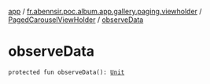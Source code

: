 [app](../../index.md) / [fr.abennsir.poc.album.app.gallery.paging.viewholder](../index.md) / [PagedCarouselViewHolder](index.md) / [observeData](./observe-data.md)

# observeData

`protected fun observeData(): `[`Unit`](https://kotlinlang.org/api/latest/jvm/stdlib/kotlin/-unit/index.html)
